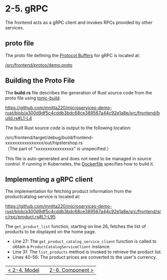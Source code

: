 # 2-5. gRPC

The frontend acts as a gRPC client and invokes RPCs provided by other services.

## proto file

The proto file defining the [Protocol Buffers](https://protobuf.dev/) for gRPC is located at:

[/src/frontend/protos/demo.proto](/src/frontend/protos/demo.proto)

## Building the Proto File

The **build.rs** file describes the generation of Rust source code from the proto file using [tonic-build](https://github.com/hyperium/tonic/tree/master/tonic-build).

https://github.com/mnitta220/microservices-demo-rust/blob/a300d9df5c4cddb3bdc68ce389567a44c92e1a8e/src/frontend/build.rs#L1-L4

The built Rust source code is output to the following location:

/src/frontend/target/debug/build/frontend-xxxxxxxxxxxxxxxx/out/hipstershop.rs  
（The part of “xxxxxxxxxxxxxxxx” is unspecified.）

This file is auto-generated and does not need to be managed in source control. If running in Kubernetes, the [Dockerfile](/src/frontend/Dockerfile) specifies how to build it.

## Implementing a gRPC client

The implementation for fetching product information from the productcatalog service is located at:

https://github.com/mnitta220/microservices-demo-rust/blob/a300d9df5c4cddb3bdc68ce389567a44c92e1a8e/src/frontend/src/rpc/product.rs#L1-L95

The `get_product_list` function, starting on line 26, fetches the list of products to be displayed on the home page.

- Line 27: The `get_product_catalog_service_client` function is called to obtain a `ProductCatalogServiceClient` instance.
- Line 31: The `list_products` method is invoked to retrieve the product list.
- Lines 40-56: The product prices are converted to the user's currency.

<table style="width: 90%; margin-top: 20px;">
<tr>
<td style="text-align: left"><a href="./2-4.model.md">&lt;&nbsp;2-4. Model</a></td>
<td></td>
<td style="text-align: right"><a href="./2-6.component.md">2-6. Component&nbsp;&gt;</a></td>
</tr>
</table>
